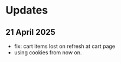 # Updates

## 21 April 2025
- fix: cart items lost on refresh at cart page
- using cookies from now on.
